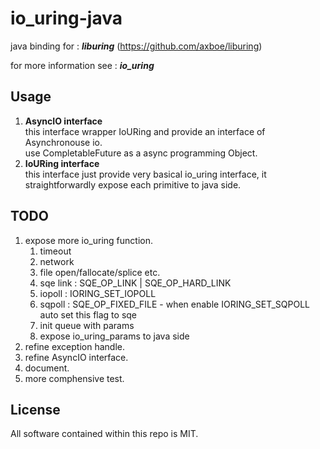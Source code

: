 io_uring-java
==============

java binding for : **_liburing_** (https://github.com/axboe/liburing)

for more information see : **_io_uring_**

Usage
-----

1. **AsyncIO interface**\
   this interface wrapper IoURing and provide an interface of Asynchronouse io.\
   use CompletableFuture as a async programming Object.
2. **IoURing interface**\
   this interface just provide very basical io_uring interface, it straightforwardly
   expose each primitive to java side.

TODO
----
1. expose more io_uring function.
   1. timeout
   2. network
   3. file open/fallocate/splice etc.
   4. sqe link : SQE_OP_LINK | SQE_OP_HARD_LINK
   5. iopoll : IORING_SET_IOPOLL
   6. sqpoll : SQE_OP_FIXED_FILE - when enable IORING_SET_SQPOLL auto set this flag to sqe
   7. init queue with params
   8. expose io_uring_params to java side
2. refine exception handle.
3. refine AsyncIO interface.
4. document.
5. more comphensive test.

License
-------

All software contained within this repo is MIT.
